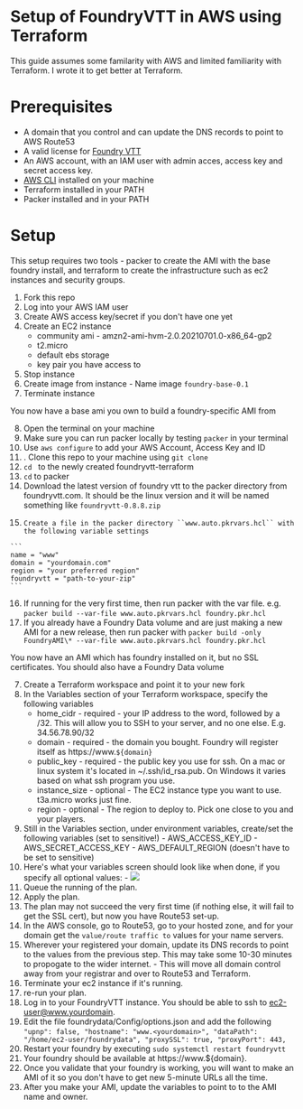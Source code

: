 # Setup of FoundryVTT in AWS using Terraform
This guide assumes some familarity with AWS and limited familiarity with Terraform. I wrote it to get better at Terraform.

# Prerequisites
 - A domain that you control and can update the DNS records to point to AWS Route53
 - A valid license for [Foundry VTT](https://foundryvtt.com)
 - An AWS account, with an IAM user with admin acces, access key and secret access key.
 - [AWS CLI](https://docs.aws.amazon.com/cli/latest/userguide/install-cliv2.html) installed on your machine
 - Terraform installed in your PATH
 - Packer installed and in your PATH

# Setup
This setup requires two tools - packer to create the AMI with the base foundry install, and terraform to create the infrastructure such as ec2 instances and security groups.
 1. Fork this repo
 2. Log into your AWS IAM user
 3. Create AWS access key/secret if you don't have one yet
 4. Create an EC2 instance 
    - community ami - amzn2-ami-hvm-2.0.20210701.0-x86_64-gp2
    - t2.micro
    - default ebs storage
    - key pair you have access to
 5. Stop instance
 6. Create image from instance - Name image ``foundry-base-0.1``
 7. Terminate instance

You now have a base ami you own to build a foundry-specific AMI from

 8. Open the terminal on your machine
 9. Make sure you can run packer locally by testing ``packer`` in your terminal
 10. Use ``aws configure`` to add your AWS Account, Access Key and ID
 11. . Clone this repo to your machine using ``git clone``
 12.  ``cd `` to the newly created foundryvtt-terraform
 13.   ``cd`` to packer
 14.    Download the latest version of foundry vtt to the packer directory from foundryvtt.com. It should be the linux version and it will be named something like ``foundryvtt-0.8.8.zip``
 15.     Create a file in the packer directory ``www.auto.pkrvars.hcl`` with the following variable settings
    ```
    name = "www"
    domain = "yourdomain.com"
    region = "your preferred region"
    foundryvtt = "path-to-your-zip"
    ```
 16. If running for the very first time, then run packer with the var file. e.g. ``packer build --var-file www.auto.pkrvars.hcl foundry.pkr.hcl``
 17. If you already have a Foundry Data volume and are just making a new AMI for a new release, then run packer with ``packer build -only FoundryAMI\* --var-file www.auto.pkrvars.hcl foundry.pkr.hcl``

You now have an AMI which has foundry installed on it, but no SSL certificates. You should also have a Foundry Data volume

 7. Create a Terraform workspace and point it to your new fork
 8. In the Variables section of your Terraform workspace, specify the following variables
    - home_cidr - required - your IP address to the word, followed by a /32. This will allow you to SSH to your server, and no one else. E.g. 34.56.78.90/32
    - domain - required - the domain you bought. Foundry will register itself as https://www.```${domain}```
    - public_key - required - the public key you use for ssh. On a mac or linux system it's located in ~/.ssh/id_rsa.pub. On Windows it varies based on what ssh program you use.
    - instance_size - optional - The EC2 instance type you want to use. t3a.micro works just fine.
    - region - optional - The region to deploy to. Pick one close to you and your players. 
 9.  Still in the Variables section, under environment variables, create/set the following variables (set to sensitive!)
    - AWS_ACCESS_KEY_ID
    - AWS_SECRET_ACCESS_KEY
    - AWS_DEFAULT_REGION (doesn't have to be set to sensitive)
 10. Here's what your variables screen should look like when done, if you specify all optional values:
    - ![](img/Variables.png)
 12. Queue the running of the plan.
 13. Apply the plan.
 14. The plan may not succeed the very first time (if nothing else, it will fail to get the SSL cert), but now you have Route53 set-up.
 15. In the AWS console, go to Route53, go to your hosted zone, and for your domain get the ```value/route traffic to``` values for your name servers.
 16. Wherever your registered your domain, update its DNS records to point to the values from the previous step. This may take some 10-30 minutes to propogate to the wider internet.
    - This will move all domain control away from your registrar and over to Route53 and Terraform.
 17. Terminate your ec2 instance if it's running.
 18. re-run your plan. 
 19. Log in to your FoundryVTT instance. You should be able to ssh to ec2-user@www.yourdomain.
 20. Edit the file foundrydata/Config/options.json and add the following
    ```
    "upnp": false,
    "hostname": "www.<yourdomain>",
    "dataPath": "/home/ec2-user/foundrydata",
    "proxySSL": true,
    "proxyPort": 443,
    ```
 21. Restart your foundry by executing ```sudo systemctl restart foundryvtt```
 22. Your foundry should be available at https://www.${domain}.
 23. Once you validate that your foundry is working, you will want to make an AMI of it so you don't have to get new 5-minute URLs all the time.
 24. After you make your AMI, update the variables to point to to the AMI name and owner.
